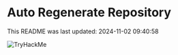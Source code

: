 # Auto Regenerate Repository

This README was last updated: 2024-11-02 09:40:58

 ![TryHackMe](https://tryhackme.com/badge/533634)
